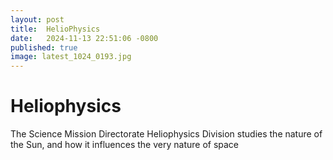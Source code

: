 ```yaml
---
layout: post
title:  HelioPhysics
date:   2024-11-13 22:51:06 -0800
published: true
image: latest_1024_0193.jpg
---
```


# Heliophysics
The Science Mission Directorate Heliophysics Division studies the nature of the Sun, and how it influences the very nature of space 

